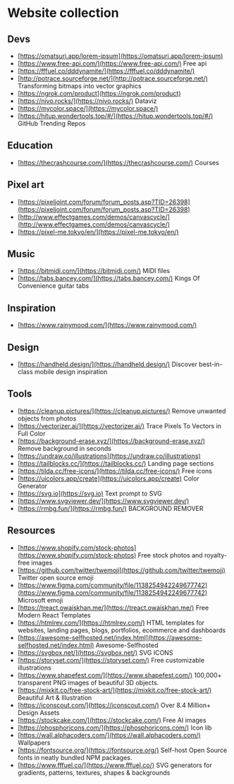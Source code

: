 Website collection
=======

## Devs
- [https://omatsuri.app/lorem-ipsum](https://omatsuri.app/lorem-ipsum)
- [https://www.free-api.com/](https://www.free-api.com/) Free api
- [https://fffuel.co/dddynamite/](https://fffuel.co/dddynamite/)
- [http://potrace.sourceforge.net/](http://potrace.sourceforge.net/) Transforming bitmaps into vector graphics
- [https://ngrok.com/product](https://ngrok.com/product) 
- [https://nivo.rocks/](https://nivo.rocks/) Dataviz
- [https://mycolor.space/](https://mycolor.space/)
- [https://hitup.wondertools.top/#/](https://hitup.wondertools.top/#/) GitHub Trending Repos

## Education
- [https://thecrashcourse.com/](https://thecrashcourse.com/) Courses

## Pixel art
- [https://pixeljoint.com/forum/forum_posts.asp?TID=26398](https://pixeljoint.com/forum/forum_posts.asp?TID=26398)
- [http://www.effectgames.com/demos/canvascycle/](http://www.effectgames.com/demos/canvascycle/)
- [https://pixel-me.tokyo/en/](https://pixel-me.tokyo/en/)

## Music
- [https://bitmidi.com/](https://bitmidi.com/) MIDI files
- [https://tabs.bancey.com/](https://tabs.bancey.com/) Kings Of Convenience guitar tabs

## Inspiration
- [https://www.rainymood.com/](https://www.rainymood.com/)

## Design
- [https://handheld.design/](https://handheld.design/) Discover best-in-class mobile design inspiration

## Tools
- [https://cleanup.pictures/](https://cleanup.pictures/) Remove unwanted objects from photos
- [https://vectorizer.ai/](https://vectorizer.ai/) Trace Pixels To Vectors in Full Color
- [https://background-erase.xyz/](https://background-erase.xyz/) Remove background in seconds
- [https://undraw.co/illustrations](https://undraw.co/illustrations)
- [https://tailblocks.cc/](https://tailblocks.cc/) Landing page sections
- [https://tilda.cc/free-icons/](https://tilda.cc/free-icons/) Free icons
- [https://uicolors.app/create](https://uicolors.app/create) Color Generator
- [https://svg.io](https://svg.io) Text prompt to SVG
- [https://www.svgviewer.dev/](https://www.svgviewer.dev/)
- [https://rmbg.fun/](https://rmbg.fun/) BACKGROUND REMOVER

## Resources
- [https://www.shopify.com/stock-photos](https://www.shopify.com/stock-photos) Free stock photos and royalty-free images
- [https://github.com/twitter/twemoji](https://github.com/twitter/twemoji) Twitter open source emoji
- [https://www.figma.com/community/file/1138254942249677742](https://www.figma.com/community/file/1138254942249677742) Microsoft emoji
- [https://treact.owaiskhan.me/](https://treact.owaiskhan.me/) Free Modern React Templates
- [https://htmlrev.com/](https://htmlrev.com/) HTML templates for websites, landing pages, blogs, portfolios, ecommerce and dashboards
- [https://awesome-selfhosted.net/index.html](https://awesome-selfhosted.net/index.html) Awesome-Selfhosted
- [https://svgbox.net/](https://svgbox.net/) SVG ICONS
- [https://storyset.com/](https://storyset.com/) Free customizable illustrations
- [https://www.shapefest.com/](https://www.shapefest.com/) 100,000+ transparent PNG images of beautiful 3D objects.
- [https://mixkit.co/free-stock-art/](https://mixkit.co/free-stock-art/) Beautiful Art & Illustration
- [https://iconscout.com/](https://iconscout.com/) Over 8.4 Million+ Design Assets
- [https://stockcake.com/](https://stockcake.com/) Free AI images
- [https://phosphoricons.com/](https://phosphoricons.com/) Icon lib
- [https://wall.alphacoders.com/](https://wall.alphacoders.com/) Wallpapers
- [https://fontsource.org/](https://fontsource.org/) Self-host Open Source fonts in neatly bundled NPM packages.
- [https://www.fffuel.co/](https://www.fffuel.co/) SVG generators for gradients, patterns, textures, shapes & backgrounds 

